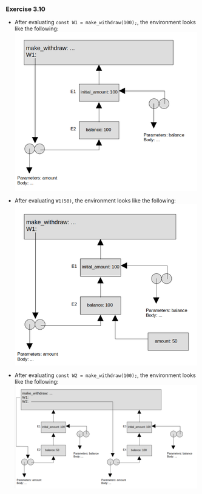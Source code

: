 ### Exercise 3.10
- After evaluating `const W1 = make_withdraw(100);`, the environment looks like the following:  
![environment](https://github.com/jonathantorres/bookshelf/blob/master/sicp-js/img/3.10a.png)

- After evaluating `W1(50)`, the environment looks like the following:  
![environment](https://github.com/jonathantorres/bookshelf/blob/master/sicp-js/img/3.10b.png)

- After evaluating `const W2 = make_withdraw(100);`, the environment looks like the following:  
![environment](https://github.com/jonathantorres/bookshelf/blob/master/sicp-js/img/3.10c.png)
